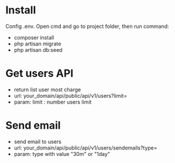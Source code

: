 # Install

Config .env. Open cmd and go to project folder, then run command:
+ composer install
+ php artisan migrate
+ php artisan db:seed

# Get users API
+ return list user most charge
+ url: your_domain/api/public/api/v1/users?limit=
+ param: limit : number users limit
 

# Send email
+ send email to users
+ url: your_domain/api/public/api/v1/users/sendemails?type=
+ param: type with value "30m" or "1day"
